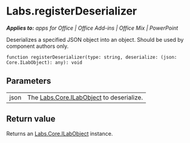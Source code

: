 
# Labs.registerDeserializer

 _**Applies to:** apps for Office | Office Add-ins | Office Mix | PowerPoint_

Deserializes a specified JSON object into an object. Should be used by component authors only.

```
function registerDeserializer(type: string, deserialize: (json: Core.ILabObject): any): void
```


## Parameters


|||
|:-----|:-----|
|json|The [Labs.Core.ILabObject](../powerpoint/office-mix/reference/labs.core.ilabobject.md) to deserialize.|

## Return value

Returns an [Labs.Core.ILabObject](../powerpoint/office-mix/reference/labs.core.ilabobject.md) instance.

